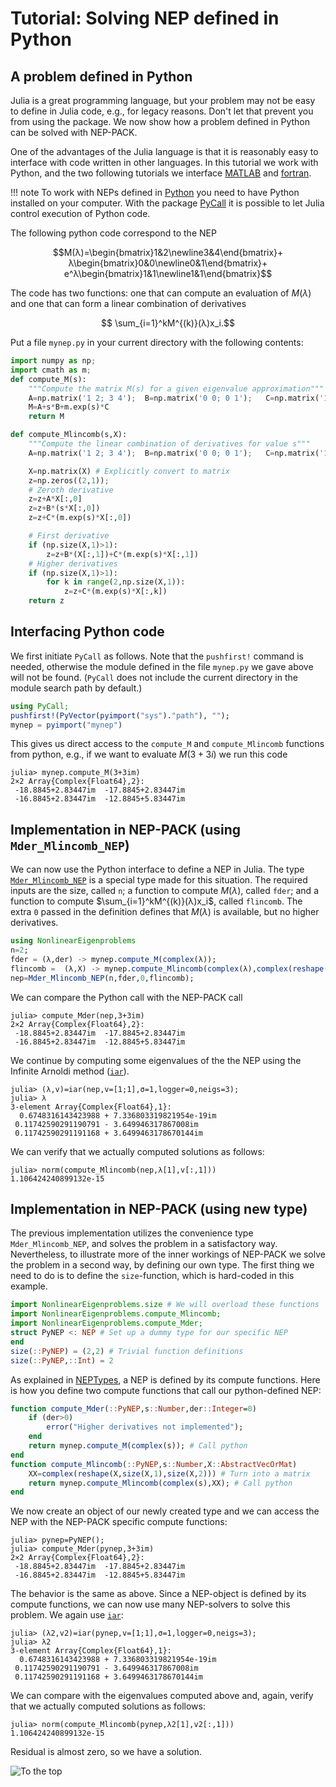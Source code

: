 # Tutorial: Solving NEP defined in Python

## A problem defined in Python

Julia is a great programming language,
but your problem may not be easy to define in Julia code, e.g., for legacy reasons.
Don't let that prevent you from using the package.
We now show how a problem defined in Python can be solved
with NEP-PACK.

One of the advantages of the Julia language is that it
is reasonably easy to interface with code written in
other languages. In this tutorial we work with Python, and the two
following tutorials we interface [MATLAB](tutorial_matlab1.md) and
[fortran](tutorial_fortran1.md).

!!! note
    To work with NEPs defined in [Python](https://www.python.org/) you
    need to have Python installed on
    your computer. With the package [PyCall](https://github.com/JuliaPy/PyCall.jl)
    it is possible to let Julia control execution of Python code.

The following python code correspond to the NEP
```math
M(λ)=\begin{bmatrix}1&2\newline3&4\end{bmatrix}+
λ\begin{bmatrix}0&0\newline0&1\end{bmatrix}+
e^λ\begin{bmatrix}1&1\newline1&1\end{bmatrix}
```
The code has two functions:
one that can compute an evaluation of $M(λ)$ and
one that can form a linear combination of derivatives
```math
  \sum_{i=1}^kM^{(k)}(λ)x_i.
```
Put a file  `mynep.py`  in your current directory with the following contents:
```python
import numpy as np;
import cmath as m;
def compute_M(s):
    """Compute the matrix M(s) for a given eigenvalue approximation"""
    A=np.matrix('1 2; 3 4');  B=np.matrix('0 0; 0 1');   C=np.matrix('1 1; 1 1');
    M=A+s*B+m.exp(s)*C
    return M

def compute_Mlincomb(s,X):
    """Compute the linear combination of derivatives for value s"""
    A=np.matrix('1 2; 3 4');  B=np.matrix('0 0; 0 1');   C=np.matrix('1 1; 1 1');

    X=np.matrix(X) # Explicitly convert to matrix
    z=np.zeros((2,1));
    # Zeroth derivative
    z=z+A*X[:,0]
    z=z+B*(s*X[:,0])
    z=z+C*(m.exp(s)*X[:,0])

    # First derivative
    if (np.size(X,1)>1):
        z=z+B*(X[:,1])+C*(m.exp(s)*X[:,1])
    # Higher derivatives
    if (np.size(X,1)>1):
        for k in range(2,np.size(X,1)):
            z=z+C*(m.exp(s)*X[:,k])
    return z
```

## Interfacing Python code

We first initiate `PyCall` as follows. Note that the `pushfirst!` command
is needed, otherwise the module defined in the file `mynep.py` we gave
above will not be found.
(`PyCall` does not include the current directory in the module search path by default.)

```julia
using PyCall;
pushfirst!(PyVector(pyimport("sys")."path"), "");
mynep = pyimport("mynep")
```
This gives us direct access to the `compute_M`
and `compute_Mlincomb` functions from python, e.g.,
if we want to evaluate $M(3+3i)$ we run this code
```julia-repl
julia> mynep.compute_M(3+3im)
2×2 Array{Complex{Float64},2}:
 -18.8845+2.83447im  -17.8845+2.83447im
 -16.8845+2.83447im  -12.8845+5.83447im
```

## Implementation in NEP-PACK (using `Mder_Mlincomb_NEP`)
We can now use the Python interface to define a NEP in Julia.
The type [`Mder_Mlincomb_NEP`](@ref) is a special type made for this situation.
The required inputs are the size, called `n`; a function to compute
$M(λ)$, called `fder`; and a function
to compute $\sum_{i=1}^kM^{(k)}(λ)x_i$, called `flincomb`.
The extra `0` passed in the definition defines that $M(λ)$ is available,
but no higher derivatives.
```julia
using NonlinearEigenproblems
n=2;
fder = (λ,der) -> mynep.compute_M(complex(λ));
flincomb =  (λ,X) -> mynep.compute_Mlincomb(complex(λ),complex(reshape(X,size(X,1),size(X,2))));
nep=Mder_Mlincomb_NEP(n,fder,0,flincomb);
```
We can compare the Python call with the NEP-PACK call
```julia-repl
julia> compute_Mder(nep,3+3im)
2×2 Array{Complex{Float64},2}:
 -18.8845+2.83447im  -17.8845+2.83447im
 -16.8845+2.83447im  -12.8845+5.83447im
```
We continue by computing some eigenvalues of the the NEP using the
Infinite Arnoldi method ([`iar`](@ref)).
```julia-repl
julia> (λ,v)=iar(nep,v=[1;1],σ=1,logger=0,neigs=3);
julia> λ
3-element Array{Complex{Float64},1}:
  0.6748316143423988 + 7.336803319821954e-19im
 0.11742590291190791 - 3.649946317867008im    
 0.11742590291191168 + 3.6499463178670144im  
```
We can verify that we actually computed solutions as follows:
```julia-repl
julia> norm(compute_Mlincomb(nep,λ[1],v[:,1]))
1.106424240899132e-15
```

## Implementation in NEP-PACK  (using new type)
The previous implementation utilizes the convenience type `Mder_Mlincomb_NEP`,
and solves the problem in a satisfactory way. Nevertheless, to illustrate more
of the inner workings of NEP-PACK we solve the problem in a second way,
by defining our own type.
The first thing we need to do is to define the `size`-function, which is
hard-coded in this example.
```julia
import NonlinearEigenproblems.size # We will overload these functions
import NonlinearEigenproblems.compute_Mlincomb;
import NonlinearEigenproblems.compute_Mder;
struct PyNEP <: NEP # Set up a dummy type for our specific NEP
end
size(::PyNEP) = (2,2) # Trivial function definitions
size(::PyNEP,::Int) = 2
```
As explained in [NEPTypes](types.md), a NEP is defined by
its compute functions. Here is how you define two compute functions
that call our python-defined NEP:
```julia
function compute_Mder(::PyNEP,s::Number,der::Integer=0)
    if (der>0)
        error("Higher derivatives not implemented");
    end
    return mynep.compute_M(complex(s)); # Call python
end
function compute_Mlincomb(::PyNEP,s::Number,X::AbstractVecOrMat)
    XX=complex(reshape(X,size(X,1),size(X,2))) # Turn into a matrix
    return mynep.compute_Mlincomb(complex(s),XX); # Call python
end
```
We now create an object of our newly created type and we can access the
NEP with the NEP-PACK specific compute functions:
```julia-repl
julia> pynep=PyNEP();
julia> compute_Mder(pynep,3+3im)
2×2 Array{Complex{Float64},2}:
 -18.8845+2.83447im  -17.8845+2.83447im
 -16.8845+2.83447im  -12.8845+5.83447im
```
The behavior is the same as above.
Since a NEP-object is defined by its compute functions,
we can now use many NEP-solvers to solve this problem.
We again use [`iar`](@ref):
```julia-repl
julia> (λ2,v2)=iar(pynep,v=[1;1],σ=1,logger=0,neigs=3);
julia> λ2
3-element Array{Complex{Float64},1}:
  0.6748316143423988 + 7.336803319821954e-19im
 0.11742590291190791 - 3.649946317867008im    
 0.11742590291191168 + 3.6499463178670144im   
```
We can compare with the eigenvalues computed above and, again,
verify that we actually computed solutions as follows:
```julia-repl
julia> norm(compute_Mlincomb(pynep,λ2[1],v2[:,1]))
1.106424240899132e-15
```
Residual is almost zero, so we have a solution.

![To the top](http://jarlebring.se/onepixel.png?NEPPACKDOC_PYTHON1)
